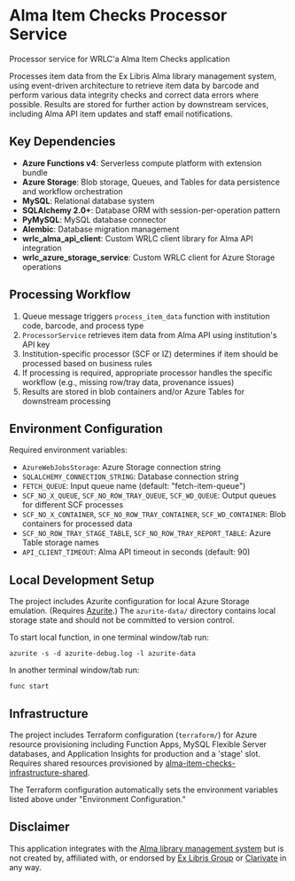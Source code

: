 # Alma Item Checks Processor Service

Processor service for WRLC'a Alma Item Checks application

Processes item data from the Ex Libris Alma library management system, using event-driven architecture to retrieve item data by barcode and perform various data integrity checks and correct data errors where possible. Results are stored for further action by downstream services, including Alma API item updates and staff email notifications.
## Key Dependencies

- **Azure Functions v4**: Serverless compute platform with extension bundle
- **Azure Storage**: Blob storage, Queues, and Tables for data persistence and workflow orchestration
- **MySQL**: Relational database system
- **SQLAlchemy 2.0+**: Database ORM with session-per-operation pattern
- **PyMySQL**: MySQL database connector
- **Alembic**: Database migration management
- **wrlc_alma_api_client**: Custom WRLC client library for Alma API integration
- **wrlc_azure_storage_service**: Custom WRLC client for Azure Storage operations

## Processing Workflow

1. Queue message triggers `process_item_data` function with institution code, barcode, and process type
2. `ProcessorService` retrieves item data from Alma API using institution's API key
3. Institution-specific processor (SCF or IZ) determines if item should be processed based on business rules
4. If processing is required, appropriate processor handles the specific workflow (e.g., missing row/tray data, provenance issues)
5. Results are stored in blob containers and/or Azure Tables for downstream processing

## Environment Configuration

Required environment variables:
- `AzureWebJobsStorage`: Azure Storage connection string
- `SQLALCHEMY_CONNECTION_STRING`: Database connection string
- `FETCH_QUEUE`: Input queue name (default: "fetch-item-queue")
- `SCF_NO_X_QUEUE`, `SCF_NO_ROW_TRAY_QUEUE`, `SCF_WD_QUEUE`: Output queues for different SCF processes
- `SCF_NO_X_CONTAINER`, `SCF_NO_ROW_TRAY_CONTAINER`, `SCF_WD_CONTAINER`: Blob containers for processed data
- `SCF_NO_ROW_TRAY_STAGE_TABLE`, `SCF_NO_ROW_TRAY_REPORT_TABLE`: Azure Table storage names
- `API_CLIENT_TIMEOUT`: Alma API timeout in seconds (default: 90)

## Local Development Setup

The project includes Azurite configuration for local Azure Storage emulation. (Requires [Azurite](https://github.com/Azure/Azurite).) The `azurite-data/` directory contains local storage state and should not be committed to version control.

To start local function, in one terminal window/tab run:

```shell
azurite -s -d azurite-debug.log -l azurite-data
```

In another terminal window/tab run:

```shell
func start
```

## Infrastructure

The project includes Terraform configuration (`terraform/`) for Azure resource provisioning including Function Apps, MySQL Flexible Server databases, and Application Insights for production and a 'stage' slot. Requires shared resources provisioned by [alma-item-checks-infrastructure-shared](https://github.com/WRLC/alma-item-checks-infrastructure-shared).

The Terraform configuration automatically sets the environment variables listed above under "Environment Configuration."

## Disclaimer

This application integrates with the [Alma library management system](https://exlibrisgroup.com/products/alma-library-services-platform/) but is not created by, affiliated with, or endorsed by [Ex Libris Group](https://exlibrisgroup.com/) or [Clarivate](https://clarivate.com/) in any way.